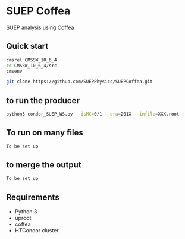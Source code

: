 # SUEP Coffea
SUEP analysis using [Coffea](https://coffeateam.github.io/coffea/)

## Quick start
```bash
cmsrel CMSSW_10_6_4
cd CMSSW_10_6_4/src
cmsenv

git clone https://github.com/SUEPPhysics/SUEPCoffea.git
```

## to run the producer

```bash
python3 condor_SUEP_WS.py --isMC=0/1 --era=201X --infile=XXX.root
```

## To run on many files
```bash
To be set up
```
## to merge the output
```bash
To be set up
```

## Requirements

- Python 3
- uproot
- coffea
- HTCondor cluster

